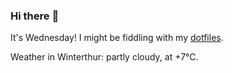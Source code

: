 ### Hi there :wave:

It's Wednesday! I might be fiddling with my [dotfiles](https://github.com/bewuethr/dotfiles).

Weather in Winterthur: partly cloudy, at +7°C.
